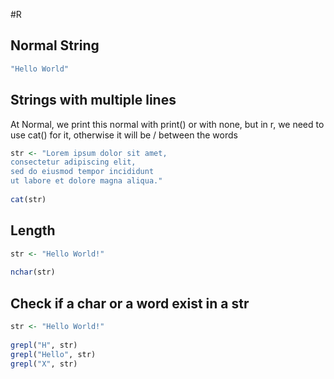  #R   
## Normal String
```R
"Hello World"
```
## Strings with multiple lines
At Normal, we print this normal with print() or with none, but in r, we need to use cat() for it, otherwise it will be / between the words
```R
str <- "Lorem ipsum dolor sit amet,  
consectetur adipiscing elit,  
sed do eiusmod tempor incididunt  
ut labore et dolore magna aliqua."  
  
cat(str)
```
## Length
```R
str <- "Hello World!"  
  
nchar(str)
```
## Check if a char or a word exist in a str
```R
str <- "Hello World!"  
  
grepl("H", str)  
grepl("Hello", str)  
grepl("X", str)
```
